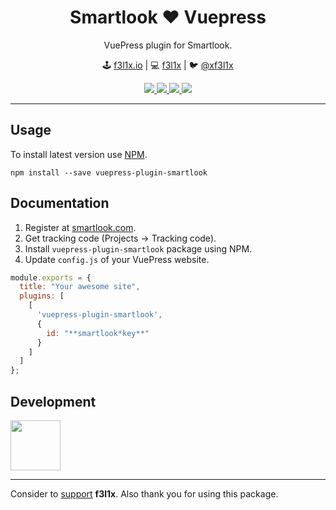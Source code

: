 <h1 align=center>Smartlook ❤️ Vuepress</h1>

<p align=center>
   VuePress plugin for Smartlook.
</p>

<p align=center>
🕹 <a href="https://f3l1x.io">f3l1x.io</a> | 💻 <a href="https://github.com/f3l1x">f3l1x</a> | 🐦 <a href="https://twitter.com/xf3l1x">@xf3l1x</a>
</p>

<p align=center>
	<a href="https://github.com/f00b4r/vuepress-plugin-smartlook/actions">
		<img src="https://badgen.net/github/checks/f00b4r/vuepress-plugin-smartlook">
	</a>
	<a href="https://www.npmjs.com/package/vuepress-plugin-smartlook">
		<img src="https://badgen.net/npm/v/vuepress-plugin-smartlook">
	</a>
	<a href="https://www.npmjs.com/package/vuepress-plugin-smartlook">
		<img src="https://badgen.net/npm/dt/vuepress-plugin-smartlook">
	</a>
	<a href="/LICENSE">
		<img src="https://badgen.net/github/license/f00b4r/vuepress-plugin-smartlook">
	</a>
</p>

-----

## Usage

To install latest version use [NPM](https://npmjs.com).

```
npm install --save vuepress-plugin-smartlook
```

## Documentation

1. Register at [smartlook.com](https://www.smartlook.com/).
2. Get tracking code (Projects -> Tracking code).
3. Install `vuepress-plugin-smartlook` package using NPM.
4. Update `config.js` of your VuePress website.

```js
module.exports = {
  title: "Your awesome site",
  plugins: [
    [
      'vuepress-plugin-smartlook',
      {
        id: "**smartlook*key**"
      }
    ]
  ]
};
```

## Development

<a href="https://github.com/f3l1x">
    <img width="80" height="80" src="https://avatars2.githubusercontent.com/u/538058?v=3&s=80">
</a>

-----

Consider to [support](https://github.com/sponsors/f3l1x) **f3l1x**. Also thank you for using this package.
